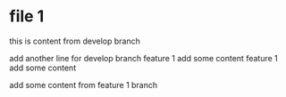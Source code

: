 # file 1

this is content from develop branch

add another line for develop branch
feature 1 add some content
feature 1 add some content

add some content from feature 1 branch
